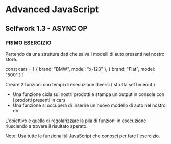 # Advanced JavaScript
## Selfwork 1.3 - ASYNC OP

### PRIMO ESERCIZIO
Partendo da una struttura dati che salva i modelli di auto presenti nel nostro store. 

const cars = [ 
    { brand: "BMW", model: "x-123"  }, 
    { brand: "Fiat", model: "500" }
]

Creare 2 funzioni con tempi di esecuzione diversi ( strutta setTimeout )
- Una funzione cicla sui nostri prodotti e stampa un output in console con i prodotti presenti in cars 
- Una funzione si occuperá di inserire un nuovo modello di auto nel nostro db. 

L'obiettivo é quello di regolarizzare la pila di funzioni in esecuzione riusciendo a trovare il risultato sperato. 

Note:
Usa tutte le funzionalitá JavaScript che conosci per fare l'esercizio. 